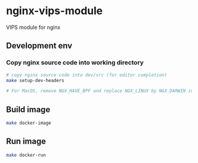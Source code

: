 # nginx-vips-module

VIPS module for nginx

## Development env
### Copy nginx source code into working directory
```bash
# copy nginx source code into dev/src (for editor completion)
make setup-dev-headers

# For MacOS, remove NGX_HAVE_BPF and replace NGX_LINUX by NGX_DARWIN in dev/objs/ngx_auto_headers.h
```

## Build image
```bash
make docker-image
```

## Run image
```bash
make docker-run
```
